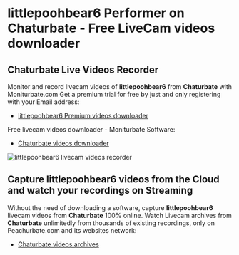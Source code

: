 # littlepoohbear6 Performer on Chaturbate - Free LiveCam videos downloader

## Chaturbate Live Videos Recorder

Monitor and record livecam videos of **littlepoohbear6** from **Chaturbate** with Moniturbate.com
Get a premium trial for free by just and only registering with your Email address:
* [littlepoohbear6 Premium videos downloader](https://moniturbate.com/request-demo-licence-key.html)

Free livecam videos downloader - Moniturbate Software:
* [Chaturbate videos downloader](https://moniturbate.com/moniturbate-download-software.html)

![littlepoohbear6 livecam videos recorder](https://peachurnet.com/templates/moniturbate-software.png)


## Capture littlepoohbear6 videos from the Cloud and watch your recordings on Streaming

Without the need of downloading a software, capture **littlepoohbear6** livecam videos from **Chaturbate** 100% online.
Watch Livecam archives from **Chaturbate** unlimitedly from thousands of existing recordings, only on Peachurbate.com and its websites network:
* [Chaturbate videos archives](https://peachurnet.com/)